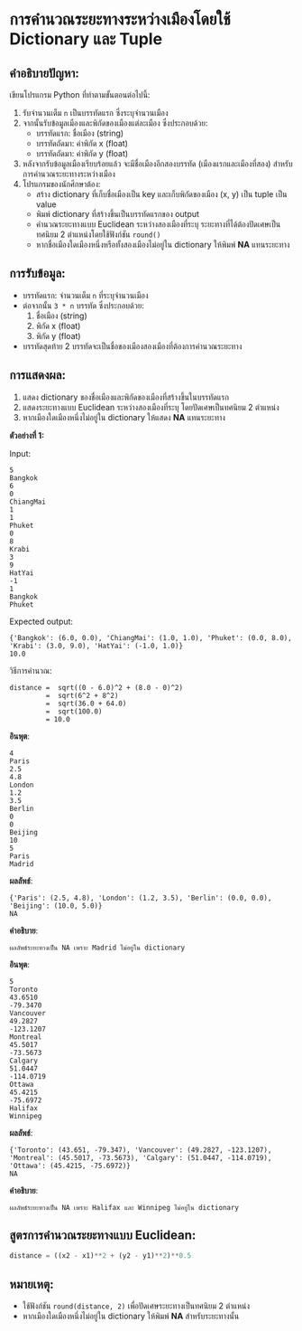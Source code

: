 # การคำนวณระยะทางระหว่างเมืองโดยใช้ Dictionary และ Tuple

## คำอธิบายปัญหา:
เขียนโปรแกรม Python ที่ทำตามขั้นตอนต่อไปนี้:
1. รับจำนวนเต็ม `n` เป็นบรรทัดแรก ซึ่งระบุจำนวนเมือง
2. จากนั้นรับข้อมูลเมืองและพิกัดของเมืองแต่ละเมือง ซึ่งประกอบด้วย:
   - บรรทัดแรก: ชื่อเมือง (string)
   - บรรทัดถัดมา: ค่าพิกัด x (float)
   - บรรทัดถัดมา: ค่าพิกัด y (float)
3. หลังจากรับข้อมูลเมืองเรียบร้อยแล้ว จะมีชื่อเมืองอีกสองบรรทัด (เมืองแรกและเมืองที่สอง) สำหรับการคำนวณระยะทางระหว่างเมือง
4. โปรแกรมของนักศึกษาต้อง:
   - สร้าง dictionary ที่เก็บชื่อเมืองเป็น key และเก็บพิกัดของเมือง (x, y) เป็น tuple เป็น value
   - พิมพ์ dictionary ที่สร้างขึ้นเป็นบรรทัดแรกของ output
   - คำนวณระยะทางแบบ Euclidean ระหว่างสองเมืองที่ระบุ ระยะทางที่ได้ต้องปัดเศษเป็นทศนิยม 2 ตำแหน่งโดยใช้ฟังก์ชัน `round()`
   - หากชื่อเมืองใดเมืองหนึ่งหรือทั้งสองเมืองไม่อยู่ใน dictionary ให้พิมพ์ **NA** แทนระยะทาง

## การรับข้อมูล:
- บรรทัดแรก: จำนวนเต็ม `n` ที่ระบุจำนวนเมือง
- ต่อจากนั้น `3 * n` บรรทัด ซึ่งประกอบด้วย:
  1. ชื่อเมือง (string)
  2. พิกัด x (float)
  3. พิกัด y (float)
- บรรทัดสุดท้าย 2 บรรทัดจะเป็นชื่อของเมืองสองเมืองที่ต้องการคำนวณระยะทาง

## การแสดงผล:
1. แสดง dictionary ของชื่อเมืองและพิกัดของเมืองที่สร้างขึ้นในบรรทัดแรก
2. แสดงระยะทางแบบ Euclidean ระหว่างสองเมืองที่ระบุ โดยปัดเศษเป็นทศนิยม 2 ตำแหน่ง
3. หากเมืองใดเมืองหนึ่งไม่อยู่ใน dictionary ให้แสดง **NA** แทนระยะทาง

**ตัวอย่างที่ 1:**

Input:

```text
5
Bangkok
6
0
ChiangMai
1
1
Phuket
0
8
Krabi
3
9
HatYai
-1
1
Bangkok
Phuket
```

Expected output:
```text
{'Bangkok': (6.0, 0.0), 'ChiangMai': (1.0, 1.0), 'Phuket': (0.0, 8.0), 'Krabi': (3.0, 9.0), 'HatYai': (-1.0, 1.0)}
10.0
```

วิธีการคำนวณ: 

```
distance =  sqrt((0 - 6.0)^2 + (8.0 - 0)^2)
         =  sqrt(6^2 + 8^2)
         =  sqrt(36.0 + 64.0)
         =  sqrt(100.0)
         = 10.0
```

**อินพุต**:
```
4
Paris
2.5
4.8
London
1.2
3.5
Berlin
0
0
Beijing
10
5
Paris
Madrid
```

**ผลลัพธ์**:
```
{'Paris': (2.5, 4.8), 'London': (1.2, 3.5), 'Berlin': (0.0, 0.0), 'Beijing': (10.0, 5.0)}
NA
```
**คำอธิบาย**:
```
ผลลัพธ์ระยะทางเป็น NA เพราะ Madrid ไม่อยู่ใน dictionary
```
**อินพุต**:
```
5
Toronto
43.6510
-79.3470
Vancouver
49.2827
-123.1207
Montreal
45.5017
-73.5673
Calgary
51.0447
-114.0719
Ottawa
45.4215
-75.6972
Halifax
Winnipeg
```

**ผลลัพธ์**:
```
{'Toronto': (43.651, -79.347), 'Vancouver': (49.2827, -123.1207), 'Montreal': (45.5017, -73.5673), 'Calgary': (51.0447, -114.0719), 'Ottawa': (45.4215, -75.6972)}
NA
```
**คำอธิบาย**:
```
ผลลัพธ์ระยะทางเป็น NA เพราะ Halifax และ Winnipeg ไม่อยู่ใน dictionary
```

## สูตรการคำนวณระยะทางแบบ Euclidean:
```python
distance = ((x2 - x1)**2 + (y2 - y1)**2)**0.5
```

## หมายเหตุ:
- ใช้ฟังก์ชัน `round(distance, 2)` เพื่อปัดเศษระยะทางเป็นทศนิยม 2 ตำแหน่ง
- หากเมืองใดเมืองหนึ่งไม่อยู่ใน dictionary ให้พิมพ์ **NA** สำหรับระยะทางนั้น
